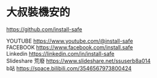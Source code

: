 # 大叔裝機安的
https://github.com/install-safe  <br>

YOUTUBE  https://www.youtube.com/@install-safe  <br>
FACEBOOK  https://www.facebook.com/install.safe  <br>
Linkedin  https://linkedin.com/in/install-safe  <br>
Slideshare 荒廢  https://www.slideshare.net/ssuserb8a014 <br>
b站  https://space.bilibili.com/3546567973800424 <br>
